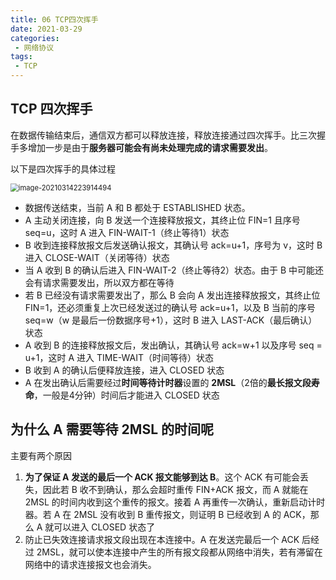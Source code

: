 ```yaml
---
title: 06 TCP四次挥手
date: 2021-03-29
categories:
 - 网络协议
tags:
 - TCP
---
```




## TCP 四次挥手

在数据传输结束后，通信双方都可以释放连接，释放连接通过四次挥手。比三次握手多增加一步是由于**服务器可能会有尚未处理完成的请求需要发出**。

以下是四次挥手的具体过程

<img src="@img/image-20210314223914494.png" alt="image-20210314223914494" style="zoom:80%;" />

+ 数据传送结束，当前 A 和 B 都处于 ESTABLISHED 状态。
+ A 主动关闭连接，向 B 发送一个连接释放报文，其终止位 FIN=1 且序号 seq=u，这时 A 进入 FIN-WAIT-1（终止等待1）状态
+ B 收到连接释放报文后发送确认报文，其确认号 ack=u+1，序号为 v，这时 B 进入 CLOSE-WAIT（关闭等待）状态
+ 当 A 收到 B 的确认后进入 FIN-WAIT-2（终止等待2）状态。由于 B 中可能还会有请求需要发出，所以双方都在等待
+ 若 B 已经没有请求需要发出了，那么 B 会向 A 发出连接释放报文，其终止位 FIN=1，还必须重复上次已经发送过的确认号 ack=u+1，以及 B 当前的序号 seq=w（w 是最后一份数据序号+1），这时 B 进入 LAST-ACK（最后确认）状态
+ A 收到 B 的连接释放报文后，发出确认，其确认号 ack=w+1 以及序号 seq = u+1，这时 A 进入 TIME-WAIT（时间等待）状态
+ B 收到 A 的确认后便释放连接，进入 CLOSED 状态
+ A 在发出确认后需要经过**时间等待计时器**设置的 **2MSL**（2倍的**最长报文段寿命**，一般是4分钟）时间后才能进入 CLOSED 状态



## 为什么 A 需要等待 2MSL 的时间呢

主要有两个原因

1. **为了保证 A 发送的最后一个 ACK 报文能够到达 B**。这个 ACK 有可能会丢失，因此若 B 收不到确认，那么会超时重传 FIN+ACK 报文，而 A 就能在 2MSL 的时间内收到这个重传的报文。接着 A 再重传一次确认，重新启动计时器。若 A 在 2MSL 没有收到 B 重传报文，则证明 B 已经收到 A 的 ACK，那么 A 就可以进入 CLOSED 状态了
2. 防止已失效连接请求报文段出现在本连接中。A 在发送完最后一个 ACK 后经过 2MSL，就可以使本连接中产生的所有报文段都从网络中消失，若有滞留在网络中的请求连接报文也会消失。